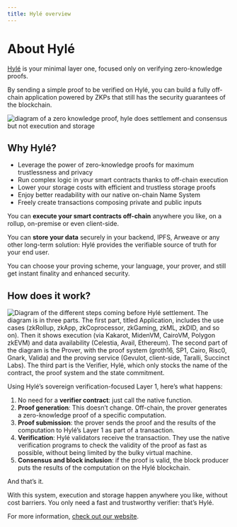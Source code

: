 ```yaml
---
title: Hylé overview
---
```


# About Hylé

[Hylé](https://www.hyle.eu/) is your minimal layer one, focused only on verifying zero-knowledge proofs.

By sending a simple proof to be verified on Hylé, you can build a fully off-chain application powered by ZKPs that still has the security guarantees of the blockchain.

![diagram of a zero knowledge proof, hyle does settlement and consensus but not execution and storage](https://assets-global.website-files.com/6602f1114b957961e0b12dc7/660c9ce163593772242cf9a0_diagram_zero-knowledge-proofs.svg)

## Why Hylé?

- Leverage the power of zero-knowledge proofs for maximum trustlessness and privacy
- Run complex logic in your smart contracts thanks to off-chain execution
- Lower your storage costs with efficient and trustless storage proofs
- Enjoy better readability with our native on-chain Name System
- Freely create transactions composing private and public inputs

You can **execute your smart contracts off-chain** anywhere you like, on a rollup, on-premise or even client-side.

You can **store your data** securely in your backend, IPFS, Arweave or any other long-term solution: Hylé provides the verifiable source of truth for your end user.

You can choose your proving scheme, your language, your prover, and still get instant finality and enhanced security.

## How does it work?

![Diagram of the different steps coming before Hylé settlement. The diagram is in three parts. The first part, titled Application, includes the use cases (zkRollup, zkApp, zkCoprocessor, zkGaming, zkML, zkDID, and so on). Then it shows execution (via Kakarot, MidenVM, CairoVM, Polygon zkEVM) and data availability (Celestia, Avail, Ethereum). The second part of the diagram is the Prover, with the proof system (groth16, SP1, Cairo, Risc0, Gnark, Valida) and the proving service (Gevulot, client-side, Taralli, Succinct Labs). The third part is the Verifier, Hylé, which only stocks the name of the contract, the proof system and the state commitment.](../assets/img/main-diagram-large-detailed.svg)

Using Hylé’s sovereign verification-focused Layer 1, here’s what happens:

1. No need for a **verifier contract**: just call the native function.
1. **Proof generation**: This doesn’t change. Off-chain, the prover generates a zero-knowledge proof of a specific computation.
1. **Proof submission**: the prover sends the proof and the results of the computation to Hylé’s Layer 1 as part of a transaction.
1. **Verification**: Hylé validators receive the transaction. They use the native verification programs to check the validity of the proof as fast as possible, without being limited by the bulky virtual machine.
1. **Consensus and block inclusion**: if the proof is valid, the block producer puts the results of the computation on the Hylé blockchain.

And that’s it.

With this system, execution and storage happen anywhere you like, without cost barriers. You only need a fast and trustworthy verifier: that’s Hylé.

For more information, [check out our website](https://hyle.eu).